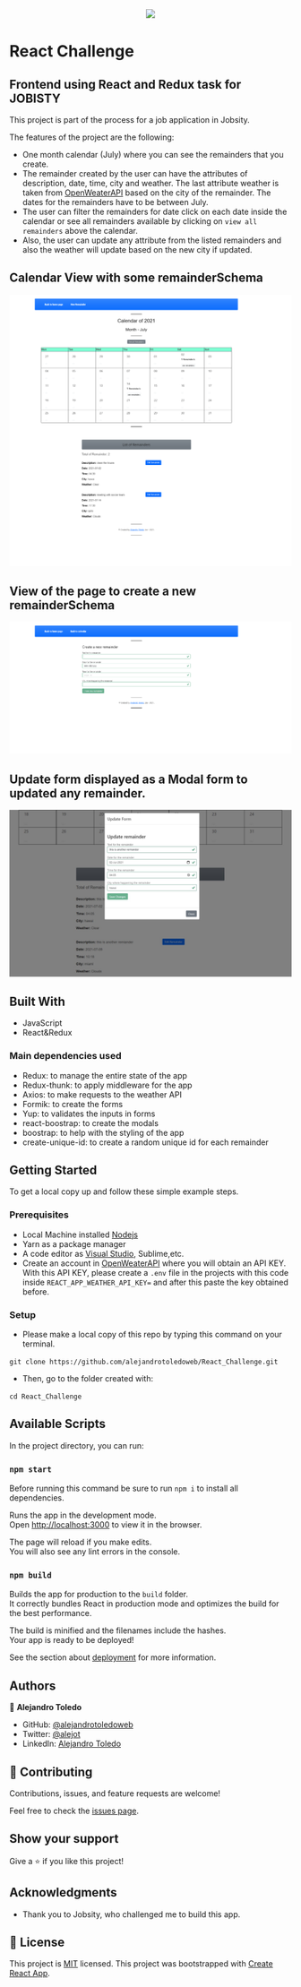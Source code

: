 <div align="center">
    <img src="https://raw.githubusercontent.com/Jobsity/ReactChallenge/main/src/assets/jobsity_logo_small.png"/>
</div>

# React Challenge

## Frontend using React and Redux task for JOBISTY

This project is part of the process for a job application in Jobsity.

The features of the project are the following:

- One month calendar (July) where you can see the remainders that you create.
- The remainder created by the user can have the attributes of description, date, time, city and weather. The last attribute weather is taken from [OpenWeaterAPI](https://openweathermap.org/api) based on the city of the remainder. The dates for the remainders have to be between July.
- The user can filter the remainders for date click on each date inside the calendar or see all remainders available by clicking on `view all remainders` above the calendar.
- Also, the user can update any attribute from the listed remainders and also the weather will update based on the new city if updated.

## Calendar View with some remainderSchema

![](src/assets/calendar-screenshot.jpg)

## View of the page to create a new remainderSchema

![](src/assets/create-remainder-screen-shot.jpg)

## Update form displayed as a Modal form to updated any remainder.

![](src/assets/edit-remainder.png.jpg)

## Built With

- JavaScript
- React&Redux

### Main dependencies used

- Redux: to manage the entire state of the app
- Redux-thunk: to apply middleware for the app
- Axios: to make requests to the weather API
- Formik: to create the forms
- Yup: to validates the inputs in forms
- react-boostrap: to create the modals
- boostrap: to help with the styling of the app
- create-unique-id: to create a random unique id for each remainder

## Getting Started

To get a local copy up and follow these simple example steps.

### Prerequisites

- Local Machine installed [Nodejs](https://nodejs.org/en/download/)
- Yarn as a package manager
- A code editor as [Visual Studio](https://code.visualstudio.com/download), Sublime,etc.
- Create an account in [OpenWeaterAPI](https://openweathermap.org/api) where you will obtain an API KEY.
  With this API KEY, please create a `.env` file in the projects with this code inside `REACT_APP_WEATHER_API_KEY=` and after this paste the key obtained before.

### Setup

- Please make a local copy of this repo by typing this command on your terminal.

`git clone https://github.com/alejandrotoledoweb/React_Challenge.git`

- Then, go to the folder created with:

`cd React_Challenge`

## Available Scripts

In the project directory, you can run:

### `npm start`

Before running this command be sure to run `npm i` to install all dependencies.

Runs the app in the development mode.\
Open [http://localhost:3000](http://localhost:3000) to view it in the browser.

The page will reload if you make edits.\
You will also see any lint errors in the console.

### `npm build`

Builds the app for production to the `build` folder.\
It correctly bundles React in production mode and optimizes the build for the best performance.

The build is minified and the filenames include the hashes.\
Your app is ready to be deployed!

See the section about [deployment](https://facebook.github.io/create-react-app/docs/deployment) for more information.

## Authors

👤 **Alejandro Toledo**

- GitHub: [@alejandrotoledoweb](https://github.com/alejandrotoledoweb)
- Twitter: [@alejot](https://twitter.com/alejot)
- LinkedIn: [Alejandro Toledo](https://www.linkedin.com/in/alejandro-toledo-freire/)

## 🤝 Contributing

Contributions, issues, and feature requests are welcome!

Feel free to check the [issues page](https://github.com/alejandrotoledoweb/React_Challenge/issues).

## Show your support

Give a ⭐️ if you like this project!

## Acknowledgments

- Thank you to Jobsity, who challenged me to build this app.

## 📝 License

This project is [MIT](lic.url) licensed.
This project was bootstrapped with [Create React App](https://github.com/facebook/create-react-app).
